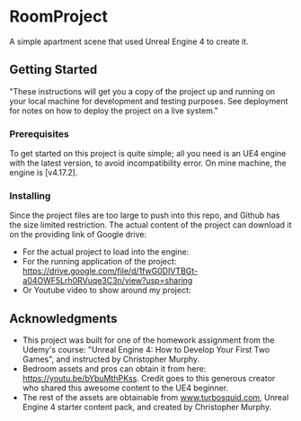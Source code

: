 # RoomProject
A simple apartment scene that used Unreal Engine 4 to create it. 

## Getting Started 
"These instructions will get you a copy of the project up and running on your local machine for development and testing purposes. See deployment for notes on how to deploy the project on a live system."

### Prerequisites
To get started on this project is quite simple; all you need is an UE4 engine with the latest version, to avoid incompatibility error. On mine machine, the engine is [v4.17.2].

### Installing 
Since the project files are too large to push into this repo, and Github has the size limited restriction. The actual content of the project can download it on the providing link of Google drive: 
* For the actual project to load into the engine: 
* For the running application of the project: https://drive.google.com/file/d/1fwG0DIVTBGt-a04OWF5Lrh0RVuqe3C3n/view?usp=sharing
* Or Youtube video to show around my project: 

## Acknowledgments 
* This project was built for one of the homework assignment from the Udemy's course: "Unreal Engine 4: How to Develop Your First Two Games", and instructed by Christopher Murphy.
* Bedroom assets and pros can obtain it from here: https://youtu.be/bYbuMthPKss. Credit goes to this generous creator who shared this awesome content to the UE4 beginner. 
* The rest of the assets are obtainable from www.turbosquid.com, Unreal Engine 4 starter content pack, and created by Christopher Murphy.
